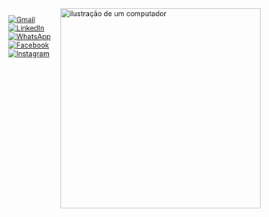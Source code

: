 <img src="https://raw.githubusercontent.com/MicaelliMedeiros/micaellimedeiros/master/image/computer-illustration.png" alt="ilustração de um computador" min-width="400px" max-width="400px" width="400px" align="right">

<p align="left">
  <a href="mailto:rafaelpaz10rpp@gmail.com" title="Gmail">
  <img src="https://img.shields.io/badge/-Gmail-FF0000?style=flat-square&labelColor=FF0000&logo=gmail&logoColor=white&link=mailto:rafaelpaz10rpp@gmail.com" alt="Gmail"/></a>
  <a href="https://www.linkedin.com/in/rafael-paz-268607212/" title="LinkedIn">
  <img src="https://img.shields.io/badge/-Linkedin-0e76a8?style=flat-square&logo=Linkedin&logoColor=white&link=https://www.linkedin.com/in/rafael-paz-268607212/" alt="LinkedIn"/></a>
  <a href="https://wa.me/message/AB3UPRUADASXF1" title="WhatsApp">
  <img src="https://img.shields.io/badge/-WhatsApp-25d366?style=flat-square&labelColor=25d366&logo=whatsapp&logoColor=white&link=https://wa.me/message/AB3UPRUADASXF1" alt="WhatsApp"/></a>
  <a href="profile.php?id=100090622508925" title="Facebook">
  <img src="https://img.shields.io/badge/-Facebook-3b5998?style=flat-square&labelColor=3b5998&logo=facebook&logoColor=white&link=profile.php?id=100090622508925" alt="Facebook"/></a>
  <a href="https://instagram.com/pazweb?igshid=ZDdkNTZiNTM" title="Instagram">
  <img src="https://img.shields.io/badge/-Instagram-DF0174?style=flat-square&labelColor=DF0174&logo=instagram&logoColor=white&link=https://instagram.com/pazweb?igshid=ZDdkNTZiNTM=" alt="Instagram"/></a>
</p>
